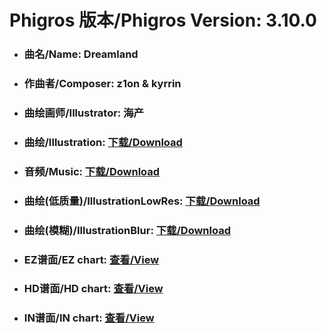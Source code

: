 
# Phigros 版本/Phigros Version:  3.10.0

- ### __曲名/Name:  Dreamland__

- ### __作曲者/Composer:  z1on & kyrrin__

- ### __曲绘画师/Illustrator:  海产__

- ### __曲绘/Illustration:  [下载/Download](https://github.com/Po6647A/PAR/releases/download/3.10.0/1086.png)__

- ### __音频/Music:  [下载/Download](https://github.com/Po6647A/PAR/releases/download/3.10.0/1656.ogg)__

- ### __曲绘(低质量)/IllustrationLowRes:  [下载/Download](https://github.com/Po6647A/PAR/releases/download/3.10.0/1578.png)__

- ### __曲绘(模糊)/IllustrationBlur:  [下载/Download](https://github.com/Po6647A/PAR/releases/download/3.10.0/1332.png)__


- ### __EZ谱面/EZ chart:  [查看/View](./EZ.json/index.html)__

- ### __HD谱面/HD chart:  [查看/View](./HD.json/index.html)__

- ### __IN谱面/IN chart:  [查看/View](./IN.json/index.html)__
